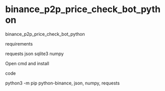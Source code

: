 # binance_p2p_price_check_bot_python
binance_p2p_price_check_bot_python

requirements

requests
json
sqlite3
numpy

Open cmd
and install

code 

python3 -m pip python-binance, json, numpy, requests
